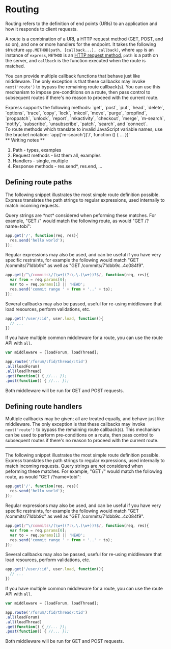 # Routing

Routing refers to the definition of end points (URIs) to an application and how it responds to client requests.

A route is a combination of a URI, a HTTP request method (GET, POST, and so on), and one or more handlers for the endpoint. It takes the following structure `app.METHOD(path, [callback...], callback)`, where `app` is an instance of `express`, `METHOD` is an [HTTP request method](http://en.wikipedia.org/wiki/Hypertext_Transfer_Protocol), `path` is a path on the server, and `callback` is the function executed when the route is matched.

You can provide multiple callback functions that behave just like middleware. The only exception is that these callbacks may invoke `next('route')` to bypass the remaining route callback(s). You can use this mechanism to impose pre-conditions on a route, then pass control to subsequent routes if there's no reason to proceed with the current route.

<div class="doc-box doc-info">
Express supports the following methods: `get`, `post`, `put`, `head`, `delete`, `options`, `trace`, `copy`, `lock`, `mkcol`, `move`, `purge`, `propfind`, `proppatch`, `unlock`, `report`, `mkactivity`, `checkout`, `merge`, `m-search`, `notify`, `subscribe`, `unsubscribe`, `patch`, `search`, and `connect`.
</div>

<div class="doc-box doc-info">
To route methods which translate to invalid JavaScript variable names, use the bracket notation:
`app['m-search']('/', function () { ... })`
</div>

<div class="doc-box">
** Writing notes **

1. Path - types, examples
2. Request methods - list them all, examples
3. Handlers - single, multiple
4. Response methods - res.send*, res.end, ...
</div>


## Defining route paths

The following snippet illustrates the most simple route definition possible. Express
translates the path strings to regular expressions, used internally to match incoming requests.

<div class="doc-box doc-warn">
Query strings are *not* considered when peforming these matches. For example, "GET /"
would match the following route, as would "GET /?name=tobi":
</div>

```js
app.get('/', function(req, res){
  res.send('hello world');
});
```

Regular expressions may also be used, and can be useful
if you have very specific restraints, for example the following
would match "GET /commits/71dbb9c" as well as "GET /commits/71dbb9c..4c084f9".

```js
app.get(/^\/commits\/(\w+)(?:\.\.(\w+))?$/, function(req, res){
  var from = req.params[0];
  var to = req.params[1] || 'HEAD';
  res.send('commit range ' + from + '..' + to);
});
```

Several callbacks may also be passed, useful for re-using middleware
that load resources, perform validations, etc.

```js
app.get('/user/:id', user.load, function(){
  // ... 
})
```

If you have multiple common middleware for a route, you can use the route API with `all`.

```js
var middleware = [loadForum, loadThread];

app.route('/forum/:fid/thread/:tid')
.all(loadForum)
.all(loadThread)
.get(function() { //... });
.post(function() { //... });
```

Both middleware will be run for GET and POST requests.

## Defining route handlers

Multiple callbacks may be given; all are treated equally, and behave just like middleware. The only exception is that these callbacks may invoke `next('route')` to bypass the remaining route callback(s). This mechanism can be used to perform pre-conditions on a route, then pass control to subsequent routes if there's no reason to proceed
with the current route.

---


The following snippet illustrates the most simple route definition possible. Express
translates the path strings to regular expressions, used internally to match incoming requests.
Query strings are *not* considered when peforming these matches. For example, "GET /"
would match the following route, as would "GET /?name=tobi":

```js
app.get('/', function(req, res){
  res.send('hello world');
});
```

Regular expressions may also be used, and can be useful
if you have very specific restraints, for example the following
would match "GET /commits/71dbb9c" as well as "GET /commits/71dbb9c..4c084f9".

```js
app.get(/^\/commits\/(\w+)(?:\.\.(\w+))?$/, function(req, res){
  var from = req.params[0];
  var to = req.params[1] || 'HEAD';
  res.send('commit range ' + from + '..' + to);
});
```

Several callbacks may also be passed, useful for re-using middleware
that load resources, perform validations, etc.

```js
app.get('/user/:id', user.load, function(){
  // ... 
})
```

If you have multiple common middleware for a route, you can use the route API with `all`.

```js
var middleware = [loadForum, loadThread];

app.route('/forum/:fid/thread/:tid')
.all(loadForum)
.all(loadThread)
.get(function() { //... });
.post(function() { //... });
```

Both middleware will be run for GET and POST requests.

